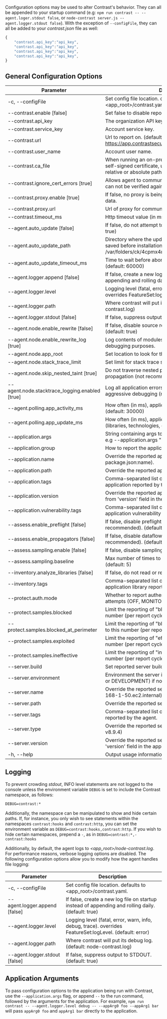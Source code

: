 <!--
title: "Node.js Agent Configuration"
description: "Configuring the Node.js Agent"
tags: "installation NodeJS agent configuration"
-->

Configuration options may be used to alter Contrast's behavior. They can all be appended to your startup command (e.g: `npm run contrast -- --agent.loger.stdout false`, or `node-contrast server.js --agent.logger.stdout false`). With the exception of `--configFile`, they can all be added to your *contrast.json* file as well:
``` javascript
{
    "contrast.api_key":"api_key",
    "contrast.api_key":"api_key",
    "contrast.api_key":"api_key",
    "contrast.api_key":"api_key",
}
```

## General Configuration Options
 Parameter                       				 | Description
------------------------------   				 | -------------
-c, --configFile <path>                          | Set config file location. defaults to <app_root>/contrast.yaml.
--contrast.enable [false]                        | Set false to disable reporting. (default: true)
--contrast.api_key <key>                         | The organization API key.
--contrast.service_key <key>                     | Account service key.
--contrast.url <url>                             | Url to report on. (default: https://app.contrastsecurity.com/)
--contrast.user_name <name>                      | Account user name.
--contrast.ca_file <path>                        | When running an on-premise Contrast instance using a self-signed certificate, use this option to provide the relative or absolute path to your CA file.
--contrast.ignore_cert_errors [true]             | Allows agent to communicate data even if Contrast's cert can not be verified against supplied list of CAs.
--contrast.proxy.enable [true]                   | If false, no proxy is being used for communication of data.
--contrast.proxy.url <url>                       | Url of proxy for communicating agent data.
--contrast.timeout_ms <ms>                       | Http timeout value (in ms). (default: 10000)
--agent.auto_update [false]                      | If false, do not attempt to autoupdate the agent. (default: true)
--agent.auto_update_path <path>                  | Directory where the updated agent artifact should be saved before installation. (default: /var/folders/ck/4cpmx4m569j29z7n05dnfb4h0000gp/T)
--agent.auto_update_timeout_ms <ms>              | Time to wait before abording autoupdate attempt. (default: 60000)
--agent.logger.append [false]                    | If false, create a new log file on startup instead of appending and rolling daily. (default: true)
--agent.logger.level <level>                     | Logging level (fatal, error, warn, info, debug, trace). overrides FeatureSet:logLevel. (default: error)
--agent.logger.path <path>                       | Where contrast will put its debug log. (default: node-contrast.log)
--agent.logger.stdout [false]                    | If false, suppress output to STDOUT. (default: true)
--agent.node.enable_rewrite [false]              | If false, disable source rewriting (not recommended). (default: true)
--agent.node.enable_rewrite_log [true]           | Log contents of modules that have been rewritten for debugging purposes.
--agent.node.app_root <path>                     | Set location to look for the app's package.json.
--agent.node.stack_trace_limit <limit>           | Set limit for stack trace size. (default: 10)
--agent.node.skip_nested_taint [true]            | Do not traverse nested properties to look for taint during propagation (not recommended).
--agent.node.stacktrace_logging.enabled [true]   | Log all application errors to agent's /dumps file for aggressive debugging (not recommended).
--agent.polling.app_activity_ms <ms>             | How often (in ms), application activity messages are sent. (default: 30000)
--agent.polling.app_update_ms <ms>               | How often (in ms), application update messages (libraries, technologies, etc.) are sent. (default: 60000)
--application.args <args>                        | String containing args to pass verbatim to the application, e.g --application.args "-A -S -D -F foo bar".
--application.group <tags>                       | How to report the application's group for auto-grouping.
--application.name <name>                        | Override the reported application name. (default: package.json:name).
--application.path <name>                        | Override the reported application path. (default: /)
--application.tags <tags>                        | Comma-separated list of tags to apply to each application reported by the agent.
--application.version <version>                  | Override the reported application version (if different from 'version' field in the application's package.json).
--application.vulnerability.tags <tags>          | Comma-separated list of tags to apply to each application vulnerability reported by the agent.
--assess.enable_preflight [false]                | If false, disable preflight spooling of traces (not recommended). (default: true)
--assess.enable_propagators [false]              | If false, disable dataflow propagation (not recommended). (default: true)
--assess.sampling.enable [false]                 | If false, disable sampling. (default: true)
--assess.sampling.baseline <rule limit>          | Max number of times to report the same rule for a single. (default: 5)
--inventory.analyze_libraries [false]            | If false, do not read or report library data. (default: true)
--inventory.tags <tags>                          | Comma-separated list of tags to apply to each application library reported by the agent.
--protect.auth.mode <mode>                       | Whether to report authentication framework login attempts (OFF, MONITOR). (default: OFF)
--protect.samples.blocked <count>                | Limit the reporting of "blocked" protect events to this number (per report cycle). (default: 25)
--protect.samples.blocked_at_perimeter <count>   | Limit the reporting of "blocked-at-perim" protect events to this number (per report cycle). (default: 25)
--protect.samples.exploited <count>              | Limit the reporting of "effective" protect events to this number (per report cycle). (default: 100)
--protect.samples.ineffective <count>            | Limit the reporting of "ineffective" protect events to this number (per report cycle). (default: 50)
--server.build <version>                         | Set reported server build option.
--server.environment <name>                      | Environment the server is running in (QA, PRODUCTION, or DEVELOPMENT) if not NODE_ENV.
--server.name <name>                             | Override the reported server name. (default: ip-192-168-1-50.ec2.internal)
--server.path <name>                             | Override the reported server path. (default: /)
--server.tags <tags>                             | Comma-separated list of tags to apply to each server reported by the agent.
--server.type <type>                             | Override the reported server type. (default: node.js v8.9.4)
--server.version <version>                       | Override the reported server version (if different from 'version' field in the application's package.json).
-h, --help                                       | Output usage information


## Logging
To prevent crowding *stdout*, INFO level statements are not logged to the console unless the environment variable `DEBUG` is set to include the Contrast namespace, as follows:

```
DEBUG=contrast:*
```
Additionally, the namespace can be manipulated to show and hide certain paths. If, for instance, you only wish to see statements within the namespaces `contrast:hooks` and `contrast:http`, you can set the environment variable as `DEBUG=contrast:hooks,contrast:http`. If you wish to hide certain namespaces, prepend a `-`, as in `DEBUG=contrast:*,-contrast:hooks`

Additionally, by default, the agent logs to *<app_root>/node-contrast.log*. For performance reasons, verbose logging options are disabled. The following configuration options allow you to modify how the agent handles file logging:

 Parameter                       				 | Description
------------------------------   				 | -------------
-c, --configFile <path>                          | Set config file location. defaults to <app_root>/contrast.yaml.
--agent.logger.append [false]                    | If false, create a new log file on startup instead of appending and rolling daily. (default: true)
--agent.logger.level <level>                     | Logging level (fatal, error, warn, info, debug, trace). overrides FeatureSet:logLevel. (default: error)
--agent.logger.path <path>                       | Where contrast will put its debug log. (default: node-contrast.log)
--agent.logger.stdout [false]                    | If false, suppress output to STDOUT. (default: true)

## Application Arguments
To pass configuration options to the application being run with Contrast, use the `--application.args` flag, or append `--` to the run command, followed by the arguments for the application. For example, `npm run contrast -- --agent.logger.level debug -- --appArg0 foo --appArg1 bar` will pass `appArg0 foo` and `appArg1 bar` directly to the application.
